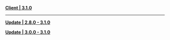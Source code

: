 **[Client | 3.1.0](https://autopatchhk.yuanshen.com/client_app/download/pc_zip/20220917165430_NyMmj1Ta9KlZKgCZ/GenshinImpact_3.1.0.zip)**

---

**[Update | 2.8.0 - 3.1.0](https://autopatchhk.yuanshen.com/client_app/update/hk4e_global/10/game_2.8.0_3.1.0_hdiff_vQp41GPwdscT3UxV.zip)**

**[Update | 3.0.0 - 3.1.0](https://autopatchhk.yuanshen.com/client_app/update/hk4e_global/10/game_3.0.0_3.1.0_hdiff_JajVqm1LS2G5Wd3g.zip)**
